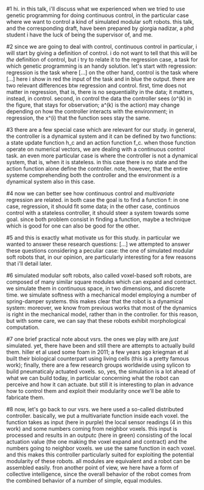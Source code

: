 #1
hi. in this talk, i'll discuss what we experienced when we tried to use genetic programming for doing continuous control, in the particular case where we want to control a kind of simulated modular soft robots.
this talk, and the corresponding draft, have been prepared by giorgia nadizar, a phd student i have the luck of being the supervisor of, and me.

#2
since we are going to deal with control, continuous control in particular, i will start by giving a definition of control.
i do not want to tell that this will be *the* definition of control, but i try to relate it to the regression case, a task for which genetic programming is an handy solution.
let's start with regression: regression is the task where [...]
on the other hand, control is the task where [...]
here i show in red the input of the task and in blue the output.
there are two relevant differences btw regression and control.
first, time does not matter in regression, that is, there is no sequentiality in the data; it matters, instead, in control.
second, in control the data the controller sees (o^(k) in the figure, that stays for observation; a^(k) is the action) may change depending on how the controller interacts with the environment; in regression, the x^(i) that the function sees stay the same.

#3
there are a few special case which are relevant for our study.
in general, the controller is a dynamical system and it can be defined by two functions: a state update function h\_c and an action function f\_c.
when those function operate on numerical vectors, we are dealing with a continuous control task.
an even more particular case is where the controller is not a dynamical system, that is, when it is stateless.
in this case there is no state and the action function alone define the controller.
note, however, that the entire systeme comprehending both the controller and the environment *is* a dynamical system also in this case.

#4
now we can better see how continuous control and *multivariate* regression are related.
in both case the goal is to find a function f: in one case, regression, it should fit some data; in the other case, continuos control with a stateless controller, it should steer a system towards some goal.
since both problem consist in finding a function, maybe a technique which is good for one can also be good for the other.

#5
and this is exactly what motivate us for this study.
in particular we wanted to answer these research questions: [...]
we attempted to answer these questions considering a peculiar case: the one of simulated modular soft robots that, in our opinion, are particularly interesting for a few reasons that i'll detail later.

#6
simulated modular soft robots, also called voxel-based soft robots, are composed of many similar square modules which can expand and contract.
we simulate them in continuous space, in two dimensions, and discrete time.
we simulate softness with a mechanical model employing a number of spring-damper systems.
this makes clear that the robot is a dynamical system: moreover, we know from previous works that most of the dynamics is right in the mechanical model, rather than in the controller.
for this reason, but with some care, we can say that these robots exhibit morphological computation.

#7
one brief practical note about vsrs. 
the ones we play with are *just* simulated.
yet, there have been and still there are attempts to actually build them.
hiller et al used some foam in 2011; a few years ago kriegman et al built their biological counterpart using living cells (this is a pretty famous work); finally, there are a few research groups worldwide using sylicon to build pneumaticaly actuated voxels.
so, yes, the simulation is a lot ahead of what we can build today, in particular concerning what the robot can perceive and how it can actuate. 
but still it is interesting to plan in advance how to control them and exploit their modularity once we'll be able to fabricate them.

#8
now, let's go back to our vsrs.
we here used a so-called distributed controller.
basically, we put a multivariate function inside each voxel.
the function takes as input (here in purple) the local sensor readings (4 in this work) and some numbers coming from neighbor voxels.
this input is processed and results in an outputc (here in green) consisting of the local actuation value (the one making the voxel expand and contract) and the numbers going to neighbor voxels.
we use the same function in each voxel.
and this makes this controller particularly suited for exploiting the potential modularity of these robots.
all modules are equivalent and a robot can be assembled easily.
fron another point of view, we here have a form of collective intelligence, since the overall behavior of the robot comes from the combined behavior of a number of simple, equal modules.
